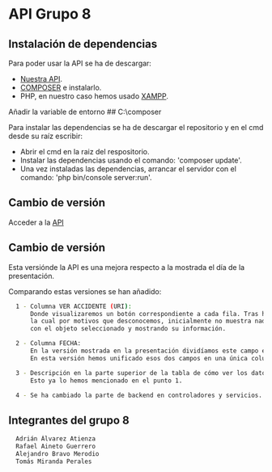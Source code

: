 # API Grupo 8

## Instalación de dependencias

Para poder usar la API se ha de descargar:

- [Nuestra API](https://github.com/Rafjoey/API.git).
- [COMPOSER](https://getcomposer.org/) e instalarlo.
- PHP, en nuestro caso hemos usado [XAMPP](https://www.apachefriends.org/es/index.html).

Añadir la variable de entorno ## C:\composer

Para instalar las dependencias se ha de descargar el repositorio y en el cmd desde su raíz escribir:

- Abrir el cmd en la raiz del respositorio.
- Instalar las dependencias usando el comando: 'composer update'.
- Una vez instaladas las dependencias, arrancar el servidor con el comando: 'php bin/console server:run'.

## Cambio de versión

Acceder a la [API](http://localhost:8000/api/accidentes)

## Cambio de versión

Esta versiónde la API es una mejora respecto a la mostrada el día de la presentación.

Comparando estas versiones se han añadido:
```bash
  1 - Columna VER ACCIDENTE (URI): 
      Donde visualizaremos un botón correspondiente a cada fila. Tras hacer click nos abrirá una nueva pestaña en
      la cual por motivos que desconocemos, inicialmente no muestra nada, pero tras pulsar F5 atacará a la URI
      con el objeto seleccionado y mostrando su información.
```
```bash     
  2 - Columna FECHA:
      En la versión mostrada en la presentación dividíamos este campo en FECHA y RANGO HORARIO.
      En esta versión hemos unificado esos dos campos en una única columna FECHA.
```
```bash      
  3 - Descripción en la parte superior de la tabla de cómo ver los datos de cada objeto.
      Esto ya lo hemos mencionado en el punto 1.
```
```bash  
  4 - Se ha cambiado la parte de backend en controladores y servicios.
```

## Integrantes del grupo 8
```bash  
  Adrián Álvarez Atienza
  Rafael Aineto Guerrero
  Alejandro Bravo Merodio
  Tomás Miranda Perales
```
